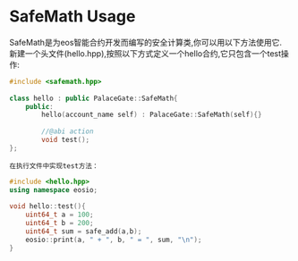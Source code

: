 # SafeMath Usage
SafeMath是为eos智能合约开发而编写的安全计算类,你可以用以下方法使用它.
新建一个头文件(hello.hpp),按照以下方式定义一个hello合约,它只包含一个test操作:
```cpp
#include <safemath.hpp>
	
class hello : public PalaceGate::SafeMath{
	public:
		hello(account_name self) : PalaceGate::SafeMath(self){}
			
		//@abi action
		void test();
};		
```
	在执行文件中实现test方法：
```cpp
#include <hello.hpp>
using namespace eosio;
	
void hello::test(){
	uint64_t a = 100;
	uint64_t b = 200;
	uint64_t sum = safe_add(a,b);
	eosio::print(a, " + ", b, " = ", sum, "\n");
}
```
	
